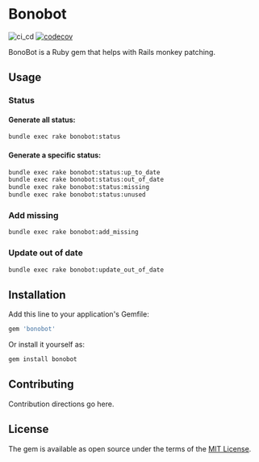 # Bonobot
![ci_cd](https://github.com/armandfardeau/bonobot/actions/workflows/ci_cd.yml/badge.svg)
[![codecov](https://codecov.io/gh/armandfardeau/bonobot/branch/master/graph/badge.svg?token=274POQGBAK)](https://codecov.io/gh/armandfardeau/bonobot)

BonoBot is a Ruby gem that helps with Rails monkey patching.

## Usage
### Status
#### Generate all status:
```bash
bundle exec rake bonobot:status
```
#### Generate a specific status:
```bash    
bundle exec rake bonobot:status:up_to_date 
bundle exec rake bonobot:status:out_of_date
bundle exec rake bonobot:status:missing
bundle exec rake bonobot:status:unused
```

### Add missing
```bash
bundle exec rake bonobot:add_missing
```

### Update out of date
```bash
bundle exec rake bonobot:update_out_of_date
```

## Installation
Add this line to your application's Gemfile:

```ruby
gem 'bonobot'
```

Or install it yourself as:

```bash
gem install bonobot
```

## Contributing

Contribution directions go here.

## License

The gem is available as open source under the terms of the [MIT License](https://opensource.org/licenses/MIT).